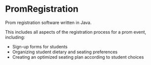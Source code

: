 # PromRegistration

Prom registration software written in Java.

This includes all aspects of the registration process for a prom event, including:
- Sign-up forms for students
- Organizing student dietary and seating preferences
- Creating an optimized seating plan according to student choices
